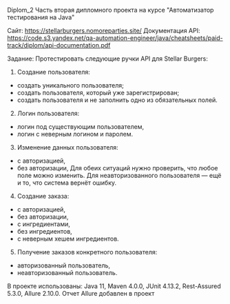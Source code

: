    D i p l o m _ 2 
 
Часть вторая дипломного проекта на курсе "Автоматизатор тестирования на Java"

Сайт: https://stellarburgers.nomoreparties.site/
Документация API: https://code.s3.yandex.net/qa-automation-engineer/java/cheatsheets/paid-track/diplom/api-documentation.pdf

Задание: Протестировать следующие ручки API для Stellar Burgers: 
1. Создание пользователя:
- создать уникального пользователя;
- создать пользователя, который уже зарегистрирован;
- создать пользователя и не заполнить одно из обязательных полей.
2. Логин пользователя:
- логин под существующим пользователем,
- логин с неверным логином и паролем.
3. Изменение данных пользователя:
- с авторизацией,
- без авторизации,
Для обеих ситуаций нужно проверить, что любое поле можно изменить. Для неавторизованного пользователя — ещё и то, что система вернёт ошибку.
4. Создание заказа:
- с авторизацией,
- без авторизации,
- с ингредиентами,
- без ингредиентов,
- с неверным хешем ингредиентов.
5. Получение заказов конкретного пользователя:
- авторизованный пользователь,
- неавторизованный пользователь.

В проекте использованы: Java 11, Maven 4.0.0, JUnit 4.13.2, Rest-Assured 5.3.0, Allure 2.10.0.
Отчет Allure добавлен в проект
